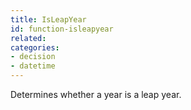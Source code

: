 ```yaml
---
title: IsLeapYear
id: function-isleapyear
related:
categories:
- decision
- datetime
---
```


Determines whether a year is a leap year.